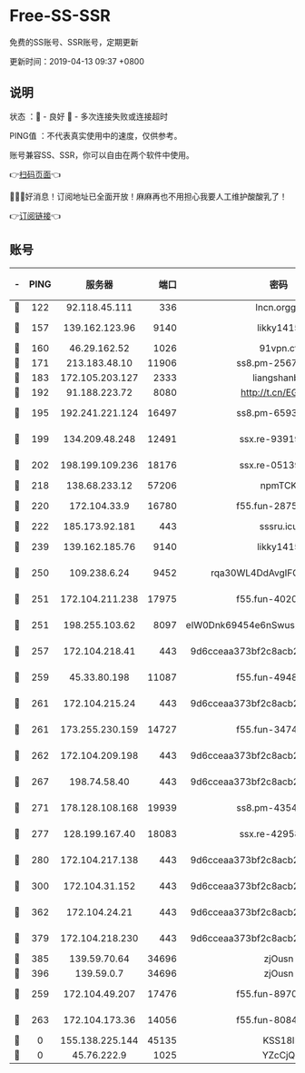 # Free-SS-SSR

免费的SS账号、SSR账号，定期更新

更新时间：2019-04-13 09:37 +0800

## 说明

状态     ：🙂 - 良好 🙁 - 多次连接失败或连接超时

PING值   ：不代表真实使用中的速度，仅供参考。

账号兼容SS、SSR，你可以自由在两个软件中使用。

👉[扫码页面](https://liesauer.github.io/Free-SS-SSR/)👈

🎉🎉🎉好消息！订阅地址已全面开放！麻麻再也不用担心我要人工维护酸酸乳了！

👉[订阅链接](https://www.liesauer.net/yogurt/subscribe?ACCESS_TOKEN=DAYxR3mMaZAsaqUb)👈

## 账号

|-|PING|服务器|端口|密码|加密方式|区域|
|:----:|:----:|:-----:|-----:|:----:|:----:|:----:|
|🙂|122|92.118.45.111|336|lncn.orgg8|rc4|JP|
|🙂|157|139.162.123.96|9140|likky1415|aes-256-cfb|JP|
|🙂|160|46.29.162.52|1026|91vpn.cf|rc4-md5|RU|
|🙂|171|213.183.48.10|11906|ss8.pm-25676868|rc4-md5|RU|
|🙂|183|172.105.203.127|2333|liangshanbo|chacha20|JP|
|🙂|192|91.188.223.72|8080|http://t.cn/EGJIyrl|rc4-md5|RU|
|🙂|195|192.241.221.124|16497|ss8.pm-65934827|aes-256-cfb|US|
|🙂|199|134.209.48.248|12491|ssx.re-93919714|aes-256-cfb|US|
|🙂|202|198.199.109.236|18176|ssx.re-05139885|aes-256-cfb|US|
|🙂|218|138.68.233.12|57206|npmTCK|rc4-md5|US|
|🙂|220|172.104.33.9|16780|f55.fun-28756049|aes-256-cfb|SG|
|🙂|222|185.173.92.181|443|sssru.icu|rc4-md5|RU|
|🙂|239|139.162.185.76|9140|likky1415|aes-256-cfb|DE|
|🙂|250|109.238.6.24|9452|rqa30WL4DdAvgIFG6Fs3znzTa|aes-256-cfb|FR|
|🙂|251|172.104.211.238|17975|f55.fun-40202227|aes-256-cfb|US|
|🙂|251|198.255.103.62|8097|eIW0Dnk69454e6nSwuspv9DmS201tQ0D|aes-256-cfb|US|
|🙂|257|172.104.218.41|443|9d6cceaa373bf2c8acb22e60b6a58be6|aes-256-cfb|US|
|🙂|259|45.33.80.198|11087|f55.fun-49488577|aes-256-cfb|US|
|🙂|261|172.104.215.24|443|9d6cceaa373bf2c8acb22e60b6a58be6|aes-256-cfb|US|
|🙂|261|173.255.230.159|14727|f55.fun-34743198|aes-256-cfb|US|
|🙂|262|172.104.209.198|443|9d6cceaa373bf2c8acb22e60b6a58be6|aes-256-cfb|US|
|🙂|267|198.74.58.40|443|9d6cceaa373bf2c8acb22e60b6a58be6|aes-256-cfb|US|
|🙂|271|178.128.108.168|19939|ss8.pm-43547562|aes-256-cfb|SG|
|🙂|277|128.199.167.40|18083|ssx.re-42958888|aes-256-cfb|SG|
|🙂|280|172.104.217.138|443|9d6cceaa373bf2c8acb22e60b6a58be6|aes-256-cfb|US|
|🙂|300|172.104.31.152|443|9d6cceaa373bf2c8acb22e60b6a58be6|aes-256-cfb|US|
|🙂|362|172.104.24.21|443|9d6cceaa373bf2c8acb22e60b6a58be6|aes-256-cfb|US|
|🙂|379|172.104.218.230|443|9d6cceaa373bf2c8acb22e60b6a58be6|aes-256-cfb|US|
|🙂|385|139.59.70.64|34696|zjOusn|chacha20|IN|
|🙂|396|139.59.0.7|34696|zjOusn|chacha20|IN|
|🙂|259|172.104.49.207|17476|f55.fun-89704239|aes-256-cfb|SG|
|🙂|263|172.104.173.36|14056|f55.fun-80847555|aes-256-cfb|SG|
|🙁|0|155.138.225.144|45135|KSS18l|rc4-md5|US|
|🙁|0|45.76.222.9|1025|YZcCjQ|rc4-md5|JP|
